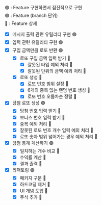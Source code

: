 🟢 : Feature 구현하면서 점진적으로 구현 <br>
🟣 : Feature (branch 단위) <br>
🔹 : Feature 상세 <br>
- [x] 메시지 출력 관련 유틸리티 구현 🟢
- [x] 입력 관련 유틸리티 구현 🟢
- [x] 구입 금액만큼 로또 반환 🟣
  - [x] 로또 구입 금액 입력 받기 🔹
    - [x] 잘못된 타입 예외 처리 🔹
    - [x] 잘못된 단위의 금액 예외 처리 🔹
  - [x] 로또 생성 🔹
    - [x] 로또 번호 범위 설정 🔹
    - [x] 6개의 중복 없는 랜덤 번호 생성 🔹
    - [x] 로또 번호 오름차순 정렬 🔹
- [x] 당첨 로또 생성 🟣
  - [x] 당첨 번호 입력 받기 🔹
  - [x] 보너스 번호 입력 받기 🔹
  - [x] 중복 예외 처리 🔹
  - [x] 잘못된 로또 번호 개수 입력 예외 처리 🔹
  - [x] 로또 숫자 범위 넘어가는 경우 예외 처리 🔹
- [x] 당첨 통계 계산하기 🟣
  - [x] 일치하는 개수 비교 🔹
  - [x] 수익률 계산 🔹
  - [x] 결과 출력 🔹
- [x] 리팩토링 🟣
  - [x] 패키지 구분 🔹
  - [x] 하드코딩 제거 🔹
  - [x] UI 개념 도입 🔹
  - [x] 주석 추가 🔹

